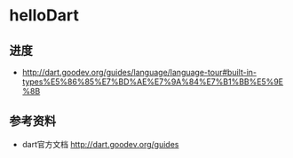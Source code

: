 # helloDart

## 进度
* http://dart.goodev.org/guides/language/language-tour#built-in-types%E5%86%85%E7%BD%AE%E7%9A%84%E7%B1%BB%E5%9E%8B

## 参考资料
* dart官方文档 http://dart.goodev.org/guides
